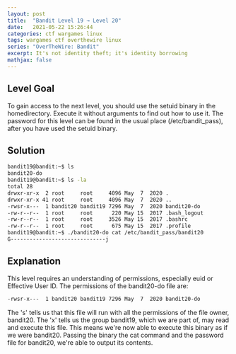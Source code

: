 ```yaml
---
layout: post
title:  "Bandit Level 19 → Level 20"
date:   2021-05-22 15:26:44
categories: ctf wargames linux
tags: wargames ctf overthewire linux
series: "OverTheWire: Bandit"
excerpt: It's not identity theft; it's identity borrowing
mathjax: false
---
```


## Level Goal
To gain access to the next level, you should use the setuid binary in the homedirectory. Execute it without arguments to find out how to use it. The password for this level can be found in the usual place (/etc/bandit_pass), after you have used the setuid binary.


## Solution
```bash
bandit19@bandit:~$ ls
bandit20-do
bandit19@bandit:~$ ls -la
total 28
drwxr-xr-x  2 root     root     4096 May  7  2020 .
drwxr-xr-x 41 root     root     4096 May  7  2020 ..
-rwsr-x---  1 bandit20 bandit19 7296 May  7  2020 bandit20-do
-rw-r--r--  1 root     root      220 May 15  2017 .bash_logout
-rw-r--r--  1 root     root     3526 May 15  2017 .bashrc
-rw-r--r--  1 root     root      675 May 15  2017 .profile
bandit19@bandit:~$ ./bandit20-do cat /etc/bandit_pass/bandit20
G------------------------------j
```


## Explanation
This level requires an understanding of permissions, especially euid or Effective User ID. The permissions of the bandit20-do file are:
```bash
-rwsr-x---  1 bandit20 bandit19 7296 May  7  2020 bandit20-do
```

The 's' tells us that this file will run with all the permissions of the file owner, bandit20. The 'x' tells us the group bandit19, which we are part of, may read and execute this file. This means we're now able to execute this binary as if we were bandit20. Passing the binary the cat command and the password file for bandit20, we're able to output its contents.
